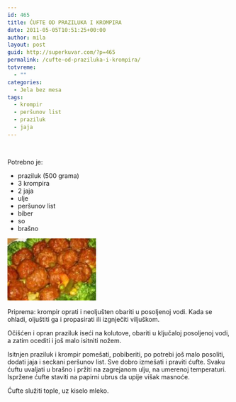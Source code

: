 ```yaml
---
id: 465
title: ĆUFTE OD PRAZILUKA I KROMPIRA
date: 2011-05-05T10:51:25+00:00
author: mila
layout: post
guid: http://superkuvar.com/?p=465
permalink: /cufte-od-praziluka-i-krompira/
totvreme:
  - ""
categories:
  - Jela bez mesa
tags:
  - krompir
  - peršunov list
  - praziluk
  - jaja
---
```

&nbsp;

Potrebno je:

  * praziluk (500 grama)
  * 3 krompira
  * 2 jaja
  * ulje
  * peršunov list
  * biber
  * so
  * brašno

<img class="alignnone size-full wp-image-681" title="cufteodprazilukaikrompira" src="/wp-content/uploads/2011/05/cufteodprazilukaikrompira.jpg" alt="" width="200" height="140" /> 

Priprema: krompir oprati i neoljušten obariti u posoljenoj vodi. Kada se ohladi, oljuštiti ga i propasirati ili izgnječiti viljuškom.

Očišćen i opran praziluk iseći na kolutove, obariti u ključaloj posoljenoj vodi, a zatim ocediti i još malo isitniti nožem.

Isitnjen praziluk i krompir pomešati, pobiberiti, po potrebi još malo posoliti, dodati jaja i seckani peršunov list. Sve dobro izmešati i praviti ćufte. Svaku ćuftu uvaljati u brašno i pržiti na zagrejanom ulju, na umerenoj temperaturi. Ispržene ćufte staviti na papirni ubrus da upije višak masnoće.

Ćufte služiti tople, uz kiselo mleko.
